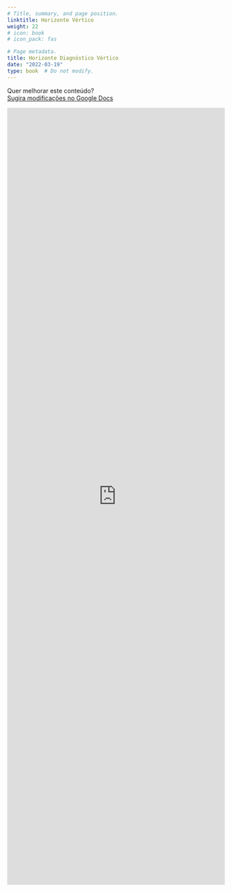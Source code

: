 ```yaml
---
# Title, summary, and page position.
linktitle: Horizonte Vértico
weight: 22
# icon: book
# icon_pack: fas

# Page metadata.
title: Horizonte Diagnóstico Vértico
date: "2022-03-19"
type: book  # Do not modify.
---
```


Quer melhorar este conteúdo?<br>
[<i class="fa fa-edit" aria-hidden="true"></i> Sugira modificações no Google Docs][edit]

[edit]: https://docs.google.com/document/d/1cf8UNDCi3q_c90uvZ2d_za2Wemribrf7WMYAMjxySOM/edit?usp=sharing

<iframe frameborder="0" style="width: 100%; height: 1800px" src="https://docs.google.com/document/d/e/2PACX-1vQDmaVOkaRCr6N15KdUdtOO6dO3XNwt2DVR38glqNO4Q5QZATHfAfpLcLiqY3foo61PBvams4VLzQmc/pub?embedded=true"></iframe>
